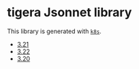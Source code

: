 # tigera Jsonnet library

This library is generated with [`k8s`](https://github.com/jsonnet-libs/k8s).

- [3.21](3.21/README.md)
- [3.22](3.22/README.md)
- [3.20](3.20/README.md)
